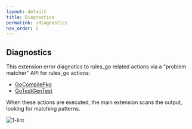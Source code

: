 ```yaml
---
layout: default
title: Diagnostics
permalink: /diagnostics
nav_order: 2
---
```


## Diagnostics

<p></p>

This extension error diagnotics to rules_go related actions via a "problem
matcher" API for rules_go actions:

- [GoCompilePkg](https://github.com/bazelbuild/rules_go/blob/440d3abcfcd691f6a374bbbc7f3f6a6acfc6f6e2/go/private/actions/compilepkg.bzl#L131)
- [GoTestGenTest](https://github.com/bazelbuild/rules_go/blob/384d2909c7be2c19fc878c7caa4bcb5ad367d535/go/private/rules/test.bzl#L115)

When these actions are executed, the main extension scans the output, looking
for matching patterns.

![1-lint](https://user-images.githubusercontent.com/50580/89370514-227cc300-d69e-11ea-8784-266e9756e8ec.gif)

